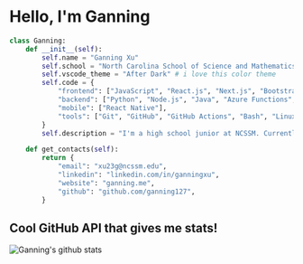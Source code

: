 # Hello, I'm Ganning

```py
class Ganning:
    def __init__(self):
        self.name = "Ganning Xu"
        self.school = "North Carolina School of Science and Mathematics"
        self.vscode_theme = "After Dark" # i love this color theme
        self.code = {
            "frontend": ["JavaScript", "React.js", "Next.js", "Bootstrap", "Chakra UI", "Tailwind CSS", "HTML", "CSS", "Sass", "Redux"],
            "backend": ["Python", "Node.js", "Java", "Azure Functions", "PostgreSQL", "AWS Lambda", "C"],
            "mobile": ["React Native"],
            "tools": ["Git", "GitHub", "GitHub Actions", "Bash", "Linux"]
        }
        self.description = "I'm a high school junior at NCSSM. Currently, I'm working on an app that helps users track expiration dates for products!"

    def get_contacts(self):
        return {
            "email": "xu23g@ncssm.edu",
            "linkedin": "linkedin.com/in/ganningxu",
            "website": "ganning.me",
            "github": "github.com/ganning127",
        }

```

## Cool GitHub API that gives me stats!
<img alt="Ganning's github stats" src="https://github-readme-stats.vercel.app/api?username=ganning127&show_icons=true&theme=cobalt" >
